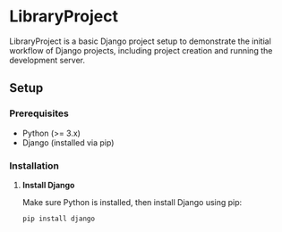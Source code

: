 
# LibraryProject

LibraryProject is a basic Django project setup to demonstrate the initial workflow of Django projects, including project creation and running the development server.

## Setup

### Prerequisites

- Python (>= 3.x)
- Django (installed via pip)

### Installation

1. **Install Django**

   Make sure Python is installed, then install Django using pip:
   ```bash
   pip install django
